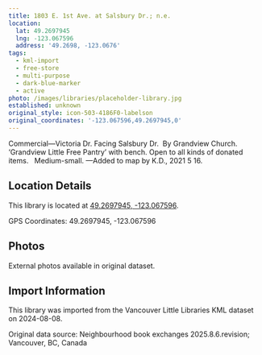 ```yaml
---
title: 1803 E. 1st Ave. at Salsbury Dr.; n.e.
location:
  lat: 49.2697945
  lng: -123.067596
  address: '49.2698, -123.0676'
tags:
  - kml-import
  - free-store
  - multi-purpose
  - dark-blue-marker
  - active
photo: /images/libraries/placeholder-library.jpg
established: unknown
original_style: icon-503-4186F0-labelson
original_coordinates: '-123.067596,49.2697945,0'
---
```

Commercial—Victoria Dr.
Facing Salsbury Dr.  By Grandview Church.
‘Grandview Little Free Pantry’ with bench.
Open to all kinds of donated items.  
Medium-small.
—Added to map by K.D., 2021 5 16.

## Location Details

This library is located at [49.2697945, -123.067596](https://www.google.com/maps?q=49.2697945,-123.067596).

GPS Coordinates: 49.2697945, -123.067596

## Photos

External photos available in original dataset.

## Import Information

This library was imported from the Vancouver Little Libraries KML dataset on 2024-08-08.

Original data source: Neighbourhood book exchanges 2025.8.6.revision; Vancouver, BC, Canada
